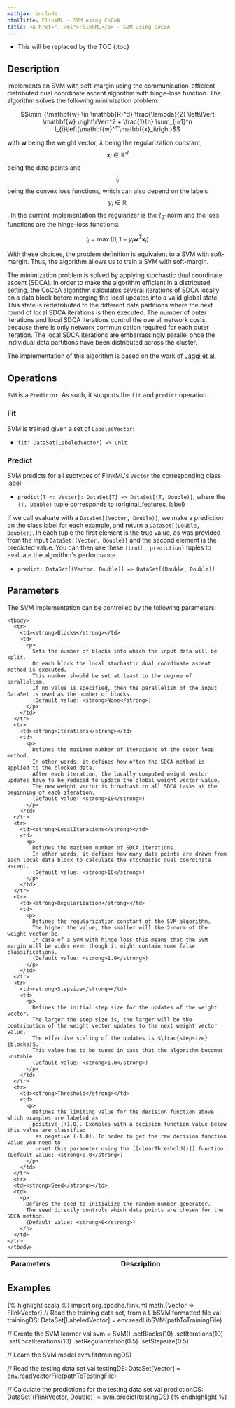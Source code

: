 ```yaml
---
mathjax: include
htmlTitle: FlinkML - SVM using CoCoA
title: <a href="../ml">FlinkML</a> - SVM using CoCoA
---
```

<!--
Licensed to the Apache Software Foundation (ASF) under one
or more contributor license agreements.  See the NOTICE file
distributed with this work for additional information
regarding copyright ownership.  The ASF licenses this file
to you under the Apache License, Version 2.0 (the
"License"); you may not use this file except in compliance
with the License.  You may obtain a copy of the License at

  http://www.apache.org/licenses/LICENSE-2.0

Unless required by applicable law or agreed to in writing,
software distributed under the License is distributed on an
"AS IS" BASIS, WITHOUT WARRANTIES OR CONDITIONS OF ANY
KIND, either express or implied.  See the License for the
specific language governing permissions and limitations
under the License.
-->

* This will be replaced by the TOC
{:toc}

## Description

Implements an SVM with soft-margin using the communication-efficient distributed dual coordinate
ascent algorithm with hinge-loss function.
The algorithm solves the following minimization problem:

$$\min_{\mathbf{w} \in \mathbb{R}^d} \frac{\lambda}{2} \left\lVert \mathbf{w} \right\rVert^2 + \frac{1}{n} \sum_{i=1}^n l_{i}\left(\mathbf{w}^T\mathbf{x}_i\right)$$

with $\mathbf{w}$ being the weight vector, $\lambda$ being the regularization constant,
$$\mathbf{x}_i \in \mathbb{R}^d$$ being the data points and $$l_{i}$$ being the convex loss
functions, which can also depend on the labels $$y_{i} \in \mathbb{R}$$.
In the current implementation the regularizer is the $\ell_2$-norm and the loss functions are the hinge-loss functions:

  $$l_{i} = \max\left(0, 1 - y_{i} \mathbf{w}^T\mathbf{x}_i \right)$$

With these choices, the problem definition is equivalent to a SVM with soft-margin.
Thus, the algorithm allows us to train a SVM with soft-margin.

The minimization problem is solved by applying stochastic dual coordinate ascent (SDCA).
In order to make the algorithm efficient in a distributed setting, the CoCoA algorithm calculates
several iterations of SDCA locally on a data block before merging the local updates into a
valid global state.
This state is redistributed to the different data partitions where the next round of local SDCA
iterations is then executed.
The number of outer iterations and local SDCA iterations control the overall network costs, because
there is only network communication required for each outer iteration.
The local SDCA iterations are embarrassingly parallel once the individual data partitions have been
distributed across the cluster.

The implementation of this algorithm is based on the work of
[Jaggi et al.](http://arxiv.org/abs/1409.1458)

## Operations

`SVM` is a `Predictor`.
As such, it supports the `fit` and `predict` operation.

### Fit

SVM is trained given a set of `LabeledVector`:

* `fit: DataSet[LabeledVector] => Unit`

### Predict

SVM predicts for all subtypes of FlinkML's `Vector` the corresponding class label:

* `predict[T <: Vector]: DataSet[T] => DataSet[(T, Double)]`, where the `(T, Double)` tuple
  corresponds to (original_features, label)

If we call evaluate with a `DataSet[(Vector, Double)]`, we make a prediction on the class label
for each example, and return a `DataSet[(Double, Double)]`. In each tuple the first element
is the true value, as was provided from the input `DataSet[(Vector, Double)]` and the second element
is the predicted value. You can then use these `(truth, prediction)` tuples to evaluate
the algorithm's performance.

* `predict: DataSet[(Vector, Double)] => DataSet[(Double, Double)]`

## Parameters

The SVM implementation can be controlled by the following parameters:

   <table class="table table-bordered">
    <thead>
      <tr>
        <th class="text-left" style="width: 20%">Parameters</th>
        <th class="text-center">Description</th>
      </tr>
    </thead>

    <tbody>
      <tr>
        <td><strong>Blocks</strong></td>
        <td>
          <p>
            Sets the number of blocks into which the input data will be split.
            On each block the local stochastic dual coordinate ascent method is executed.
            This number should be set at least to the degree of parallelism.
            If no value is specified, then the parallelism of the input DataSet is used as the number of blocks.
            (Default value: <strong>None</strong>)
          </p>
        </td>
      </tr>
      <tr>
        <td><strong>Iterations</strong></td>
        <td>
          <p>
            Defines the maximum number of iterations of the outer loop method.
            In other words, it defines how often the SDCA method is applied to the blocked data.
            After each iteration, the locally computed weight vector updates have to be reduced to update the global weight vector value.
            The new weight vector is broadcast to all SDCA tasks at the beginning of each iteration.
            (Default value: <strong>10</strong>)
          </p>
        </td>
      </tr>
      <tr>
        <td><strong>LocalIterations</strong></td>
        <td>
          <p>
            Defines the maximum number of SDCA iterations.
            In other words, it defines how many data points are drawn from each local data block to calculate the stochastic dual coordinate ascent.
            (Default value: <strong>10</strong>)
          </p>
        </td>
      </tr>
      <tr>
        <td><strong>Regularization</strong></td>
        <td>
          <p>
            Defines the regularization constant of the SVM algorithm.
            The higher the value, the smaller will the 2-norm of the weight vector be.
            In case of a SVM with hinge loss this means that the SVM margin will be wider even though it might contain some false classifications.
            (Default value: <strong>1.0</strong>)
          </p>
        </td>
      </tr>
      <tr>
        <td><strong>Stepsize</strong></td>
        <td>
          <p>
            Defines the initial step size for the updates of the weight vector.
            The larger the step size is, the larger will be the contribution of the weight vector updates to the next weight vector value.
            The effective scaling of the updates is $\frac{stepsize}{blocks}$.
            This value has to be tuned in case that the algorithm becomes unstable.
            (Default value: <strong>1.0</strong>)
          </p>
        </td>
      </tr>
      <tr>
        <td><strong>Threshold</strong></td>
        <td>
          <p>
            Defines the limiting value for the decision function above which examples are labeled as
            positive (+1.0). Examples with a decision function value below this value are classified
             as negative (-1.0). In order to get the raw decision function value you need to
             unset this parameter using the [[clearThreshold()]] function.  (Default value: <strong>0.0</strong>)
          </p>
        </td>
      </tr>
      <tr>
      <td><strong>Seed</strong></td>
      <td>
        <p>
          Defines the seed to initialize the random number generator.
          The seed directly controls which data points are chosen for the SDCA method.
          (Default value: <strong>0</strong>)
        </p>
      </td>
    </tr>
    </tbody>
  </table>

## Examples

{% highlight scala %}
import org.apache.flink.ml.math.{Vector => FlinkVector}
// Read the training data set, from a LibSVM formatted file
val trainingDS: DataSet[LabeledVector] = env.readLibSVM(pathToTrainingFile)

// Create the SVM learner
val svm = SVM()
.setBlocks(10)
.setIterations(10)
.setLocalIterations(10)
.setRegularization(0.5)
.setStepsize(0.5)

// Learn the SVM model
svm.fit(trainingDS)

// Read the testing data set
val testingDS: DataSet[Vector] = env.readVectorFile(pathToTestingFile)

// Calculate the predictions for the testing data set
val predictionDS: DataSet[(FlinkVector, Double)] = svm.predict(testingDS)
{% endhighlight %}
